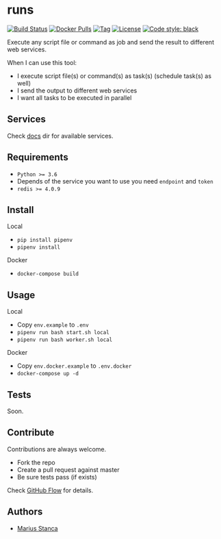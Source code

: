 # runs

[![Build Status](https://travis-ci.com/wmariuss/runs.svg?branch=master)](https://travis-ci.com/wmariuss/runs)
[![Docker Pulls](https://img.shields.io/docker/pulls/mariuss/runs)](https://hub.docker.com/repository/docker/mariuss/runs)
[![Tag](https://img.shields.io/github/v/tag/wmariuss/runs)](https://github.com/wmariuss/runs/tags)
[![License](https://img.shields.io/github/license/wmariuss/runs)](https://github.com/wmariuss/runs/blob/master/LICENSE)
[![Code style: black](https://img.shields.io/badge/code%20style-black-000000.svg)](https://github.com/psf/black)

Execute any script file or command as job and send the result to different web services.

When I can use this tool:

* I execute script file(s) or command(s) as task(s) (schedule task(s) as well)
* I send the output to different web services
* I want all tasks to be executed in parallel

## Services

Check [docs](docs/) dir for available services.

## Requirements

* `Python >= 3.6`
* Depends of the service you want to use you need `endpoint` and `token`
* `redis >= 4.0.9`

## Install

Local

* `pip install pipenv`
* `pipenv install`

Docker

* `docker-compose build`

## Usage

Local

* Copy `env.example` to `.env`
* `pipenv run bash start.sh local`
* `pipenv run bash worker.sh local`

Docker

* Copy `env.docker.example` to `.env.docker`
* `docker-compose up -d`

## Tests

Soon.

## Contribute

Contributions are always welcome.

* Fork the repo
* Create a pull request against master
* Be sure tests pass (if exists)

Check [GitHub Flow](https://guides.github.com/introduction/flow/) for details.

## Authors

* [Marius Stanca](mailto:me@marius.xyz)

